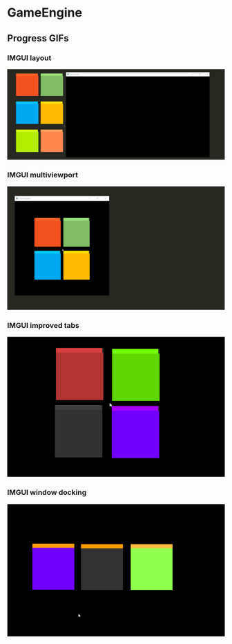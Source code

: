 # GameEngine
## Progress GIFs
### IMGUI layout
![IMGUI layout](gifs/layout.gif)
### IMGUI multiviewport
![IMGUI multiviewport](gifs/multiviewport.gif)
### IMGUI improved tabs
![IMGUI Improved Tabs](gifs/window_better_tabs.gif)
### IMGUI window docking
![IMGUI Window Docking](gifs/window_docking.gif)
